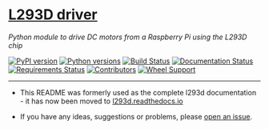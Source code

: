 # [L293D driver](https://jmsv.github.io/l293d/)
*Python module to drive DC motors from a Raspberry Pi using the L293D chip*

[![PyPI version](https://badge.fury.io/py/l293d.svg)](https://badge.fury.io/py/l293d)
[![Python versions](https://img.shields.io/pypi/pyversions/l293d.svg)](https://pypi.python.org/pypi/l293d)
[![Build Status](https://travis-ci.org/jmsv/l293d.svg?branch=master)](https://travis-ci.org/jmsv/l293d)
[![Documentation Status](https://readthedocs.org/projects/l293d/badge/?version=latest)](http://l293d.readthedocs.io/en/latest/?badge=latest)
[![Requirements Status](https://requires.io/github/jmsv/l293d/requirements.svg?branch=master)](https://requires.io/github/jmsv/l293d/requirements/?branch=master)
[![Contributors](https://img.shields.io/github/contributors/jmsv/l293d.svg)](https://github.com/jmsv/l293d/graphs/contributors)
[![Wheel Support](https://img.shields.io/pypi/wheel/l293d.svg)](https://pypi.python.org/pypi/l293d)

---

- This README was formerly used as the complete l293d documentation -
it has now been moved to [l293d.readthedocs.io](http://l293d.readthedocs.io/en/latest/)

- If you have any ideas, suggestions or problems, please
[open an issue](https://github.com/jmsv/l293d/issues/new).
